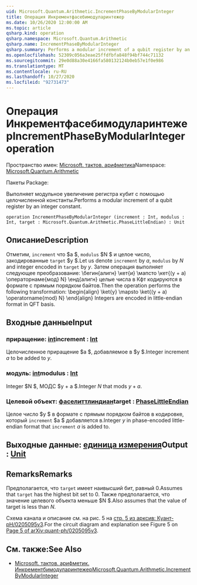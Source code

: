 ```yaml
---
uid: Microsoft.Quantum.Arithmetic.IncrementPhaseByModularInteger
title: Операция Инкрементфасебимодуларинтежер
ms.date: 10/26/2020 12:00:00 AM
ms.topic: article
qsharp.kind: operation
qsharp.namespace: Microsoft.Quantum.Arithmetic
qsharp.name: IncrementPhaseByModularInteger
qsharp.summary: Performs a modular increment of a qubit register by an integer constant.
ms.openlocfilehash: 52309c056a3eae25ffdfbfa848f94bf744c71132
ms.sourcegitcommit: 29e0d88a30e4166fa580132124b0eb57e1f0e986
ms.translationtype: MT
ms.contentlocale: ru-RU
ms.lasthandoff: 10/27/2020
ms.locfileid: "92731473"
---
```

# <a name="incrementphasebymodularinteger-operation"></a><span data-ttu-id="ad8d6-102">Операция Инкрементфасебимодуларинтежер</span><span class="sxs-lookup"><span data-stu-id="ad8d6-102">IncrementPhaseByModularInteger operation</span></span>

<span data-ttu-id="ad8d6-103">Пространство имен: [Microsoft. тактов. арифметика](xref:Microsoft.Quantum.Arithmetic)</span><span class="sxs-lookup"><span data-stu-id="ad8d6-103">Namespace: [Microsoft.Quantum.Arithmetic](xref:Microsoft.Quantum.Arithmetic)</span></span>

<span data-ttu-id="ad8d6-104">Пакеты [](https://nuget.org/packages/)</span><span class="sxs-lookup"><span data-stu-id="ad8d6-104">Package: [](https://nuget.org/packages/)</span></span>


<span data-ttu-id="ad8d6-105">Выполняет модульное увеличение регистра кубит с помощью целочисленной константы.</span><span class="sxs-lookup"><span data-stu-id="ad8d6-105">Performs a modular increment of a qubit register by an integer constant.</span></span>

```qsharp
operation IncrementPhaseByModularInteger (increment : Int, modulus : Int, target : Microsoft.Quantum.Arithmetic.PhaseLittleEndian) : Unit
```


## <a name="description"></a><span data-ttu-id="ad8d6-106">Описание</span><span class="sxs-lookup"><span data-stu-id="ad8d6-106">Description</span></span>

<span data-ttu-id="ad8d6-107">Отметим, `increment` что $a $, `modulus` $N $ и целое число, закодированные `target` $y $.</span><span class="sxs-lookup"><span data-stu-id="ad8d6-107">Let us denote `increment` by $a$, `modulus` by $N$ and integer encoded in `target` by $y$.</span></span>
<span data-ttu-id="ad8d6-108">Затем операция выполняет следующее преобразование: \бегин{алигн} \кет{и} \мапсто \кет{(y + a) \операторнаме{мод} N} \енд{алигн} целые числа в Кфт кодируются в формате с прямым порядком байтов.</span><span class="sxs-lookup"><span data-stu-id="ad8d6-108">Then the operation performs the following transformation: \begin{align} \ket{y} \mapsto \ket{(y + a) \operatorname{mod} N} \end{align} Integers are encoded in little-endian format in QFT basis.</span></span>

## <a name="input"></a><span data-ttu-id="ad8d6-109">Входные данные</span><span class="sxs-lookup"><span data-stu-id="ad8d6-109">Input</span></span>

### <a name="increment--int"></a><span data-ttu-id="ad8d6-110">приращение: [int](xref:microsoft.quantum.lang-ref.int)</span><span class="sxs-lookup"><span data-stu-id="ad8d6-110">increment : [Int](xref:microsoft.quantum.lang-ref.int)</span></span>

<span data-ttu-id="ad8d6-111">Целочисленное приращение $a $, добавляемое в $y $.</span><span class="sxs-lookup"><span data-stu-id="ad8d6-111">Integer increment $a$ to be added to $y$.</span></span>


### <a name="modulus--int"></a><span data-ttu-id="ad8d6-112">модуль: [int](xref:microsoft.quantum.lang-ref.int)</span><span class="sxs-lookup"><span data-stu-id="ad8d6-112">modulus : [Int](xref:microsoft.quantum.lang-ref.int)</span></span>

<span data-ttu-id="ad8d6-113">Integer $N $, МОДС $y + a $.</span><span class="sxs-lookup"><span data-stu-id="ad8d6-113">Integer $N$ that mods $y + a$.</span></span>


### <a name="target--phaselittleendian"></a><span data-ttu-id="ad8d6-114">Целевой объект: [фаселиттлиндиан](xref:Microsoft.Quantum.Arithmetic.PhaseLittleEndian)</span><span class="sxs-lookup"><span data-stu-id="ad8d6-114">target : [PhaseLittleEndian](xref:Microsoft.Quantum.Arithmetic.PhaseLittleEndian)</span></span>

<span data-ttu-id="ad8d6-115">Целое число $y $ в формате с прямым порядком байтов в кодировке, который `increment` $a $ добавляется в.</span><span class="sxs-lookup"><span data-stu-id="ad8d6-115">Integer $y$ in phase-encoded little-endian format that `increment` $a$ is added to.</span></span>



## <a name="output--unit"></a><span data-ttu-id="ad8d6-116">Выходные данные: [единица измерения](xref:microsoft.quantum.lang-ref.unit)</span><span class="sxs-lookup"><span data-stu-id="ad8d6-116">Output : [Unit](xref:microsoft.quantum.lang-ref.unit)</span></span>



## <a name="remarks"></a><span data-ttu-id="ad8d6-117">Remarks</span><span class="sxs-lookup"><span data-stu-id="ad8d6-117">Remarks</span></span>

<span data-ttu-id="ad8d6-118">Предполагается, что `target` имеет наивысший бит, равный 0.</span><span class="sxs-lookup"><span data-stu-id="ad8d6-118">Assumes that `target` has the highest bit set to 0.</span></span>
<span data-ttu-id="ad8d6-119">Также предполагается, что значение целевого объекта меньше $N $.</span><span class="sxs-lookup"><span data-stu-id="ad8d6-119">Also assumes that the value of target is less than $N$.</span></span>

<span data-ttu-id="ad8d6-120">Схема канала и описание см. на рис. 5 на [стр. 5 из арксив: Куант-pH/0205095v3](https://arxiv.org/pdf/quant-ph/0205095v3.pdf#page=5).</span><span class="sxs-lookup"><span data-stu-id="ad8d6-120">For the circuit diagram and explanation see Figure 5 on [Page 5 of arXiv:quant-ph/0205095v3](https://arxiv.org/pdf/quant-ph/0205095v3.pdf#page=5).</span></span>

## <a name="see-also"></a><span data-ttu-id="ad8d6-121">См. также:</span><span class="sxs-lookup"><span data-stu-id="ad8d6-121">See Also</span></span>

- [<span data-ttu-id="ad8d6-122">Microsoft. тактов. арифметик. Инкрементбимодуларинтежер</span><span class="sxs-lookup"><span data-stu-id="ad8d6-122">Microsoft.Quantum.Arithmetic.IncrementByModularInteger</span></span>](xref:Microsoft.Quantum.Arithmetic.IncrementByModularInteger)